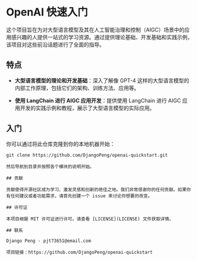 # OpenAI 快速入门

这个项目旨在为对大型语言模型及其在人工智能治理和控制（AIGC）场景中的应用感兴趣的人提供一站式的学习资源。通过提供理论基础、开发基础和实践示例，该项目对这些前沿话题进行了全面的指导。

## 特点

- **大型语言模型的理论和开发基础**：深入了解像 GPT-4 这样的大型语言模型的内部工作原理，包括它们的架构、训练方法、应用等。

- **使用 LangChain 进行 AIGC 应用开发**：提供使用 LangChain 进行 AIGC 应用开发的实践示例和教程，展示了大型语言模型的实际应用。

## 入门

你可以通过将此仓库克隆到你的本地机器开始：

```shell
git clone https://github.com/DjangoPeng/openai-quickstart.git

然后导航到目录并按照各个模块的说明开始。

## 贡献

贡献使得开源社区成为学习、激发灵感和创新的绝佳之地。我们非常感谢你的任何贡献。如果你有任何建议或者功能需求，请首先创建一个 issue 来讨论你想要的改变。

## 许可证

本项目根据 MIT 许可证进行许可。请查看 [LICENSE](LICENSE) 文件获取详情。

## 联系

Django Peng - pjt73651@email.com

项目链接：https://github.com/DjangoPeng/openai-quickstart
